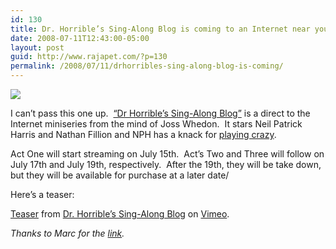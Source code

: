 ```yaml
---
id: 130
title: Dr. Horrible’s Sing-Along Blog is coming to an Internet near you.
date: 2008-07-11T12:43:00-05:00
layout: post
guid: http://www.rajapet.com/?p=130
permalink: /2008/07/11/drhorribles-sing-along-blog-is-coming/
---
```

[<img src="https://i1.wp.com/www.drhorrible.com/images/banners/big_square.gif?w=680" border="0" data-recalc-dims="1" />](http://www.drhorrible.com/) 

I can&#8217;t pass this one up.  [“Dr Horrible’s Sing-Along Blog”](http://www.drhorrible.com/ "Dr. Horrible") is a direct to the Internet miniseries from the mind of Joss Whedon.  It stars Neil Patrick Harris and Nathan Fillion and NPH has a knack for [playing crazy](http://www.youtube.com/watch?v=M7bK3w9Mw6w).

Act One will start streaming on July 15th.  Act’s Two and Three will follow on July 17th and July 19th, respectively.  After the 19th, they will be take down, but they will be available for purchase at a later date/

Here’s a teaser:

[Teaser](http://www.vimeo.com/1227202?pg=embed&sec=1227202) from [Dr. Horrible&#8217;s Sing-Along Blog](http://www.vimeo.com/drhorrible?pg=embed&sec=1227202) on [Vimeo](http://vimeo.com/?pg=embed&sec=1227202). 

_Thanks to Marc for the_ [_link_](http://musingmarc.blogspot.com/2008/07/dr-horrible-is-coming-to-town.html)_._